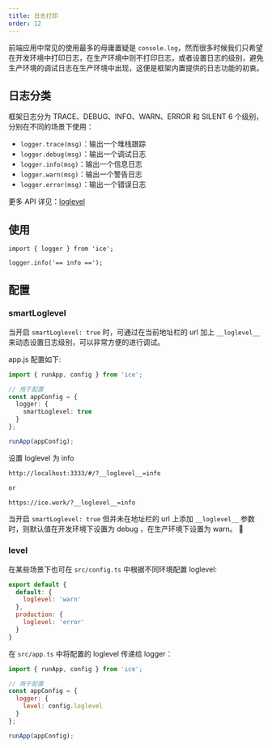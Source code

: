 ```yaml
---
title: 日志打印
order: 12
---
```


前端应用中常见的使用最多的毋庸置疑是 `console.log`，然而很多时候我们只希望在开发环境中打印日志，在生产环境中则不打印日志，或者设置日志的级别，避免生产环境的调试日志在生产环境中出现，这便是框架内置提供的日志功能的初衷。

## 日志分类

框架日志分为 TRACE、DEBUG、INFO、WARN、ERROR 和 SILENT 6 个级别，分别在不同的场景下使用：

* `logger.trace(msg)`：输出一个堆栈跟踪
* `logger.debug(msg)`：输出一个调试日志
* `logger.info(msg)`：输出一个信息日志
* `logger.warn(msg)`：输出一个警告日志
* `logger.error(msg)`：输出一个错误日志

更多 API 详见：[loglevel](https://github.com/pimterry/loglevel)

## 使用

```tsx
import { logger } from 'ice';

logger.info('== info ==');
```

## 配置

### smartLoglevel

当开启 `smartLoglevel: true` 时，可通过在当前地址栏的 url 加上 `__loglevel__` 来动态设置日志级别，可以非常方便的进行调试。

app.js 配置如下:

```ts
import { runApp, config } from 'ice';

// 用于配置
const appConfig = {
  logger: {
    smartLoglevel: true
  }
};

runApp(appConfig);
```

设置 loglevel 为 info

```md
http://localhost:3333/#/?__loglevel__=info

or

https://ice.work/?__loglevel__=info
```

当开启 `smartLoglevel: true` 但并未在地址栏的 url 上添加 `__loglevel__` 参数时，则默认值在开发环境下设置为 debug ，在生产环境下设置为 warn。

### level

在某些场景下也可在 `src/config.ts` 中根据不同环境配置 loglevel:

```js
export default {
  default: {
    loglevel: 'warn'
  },
  production: {
    loglevel: 'error'
  }
}
```

在 `src/app.ts` 中将配置的 loglevel 传递给 logger：

```js
import { runApp, config } from 'ice';

// 用于配置
const appConfig = {
  logger: {
    level: config.loglevel
  }
};

runApp(appConfig);
```
